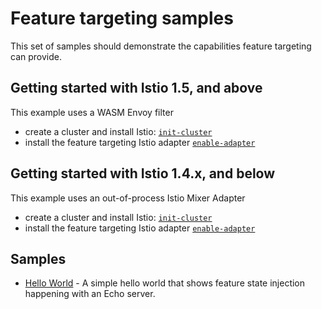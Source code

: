 # Feature targeting samples

This set of samples should demonstrate the capabilities feature targeting
can provide.

## Getting started with Istio 1.5, and above

This example uses a WASM Envoy filter

- create a cluster and install Istio: [`init-cluster`](./wasm-envoy-filter/1-init-cluster/README.md)
- install the feature targeting Istio adapter [`enable-adapter`](./wasm-envoy-filter/2-enable-adapter/README.md)

## Getting started with Istio 1.4.x, and below

This example uses an out-of-process Istio Mixer Adapter

- create a cluster and install Istio: [`init-cluster`](./wasm-envoy-filter/1-istio/README.md)
- install the feature targeting Istio adapter [`enable-adapter`](./wasm-envoy-filter/2-adapter/README.md)

## Samples

- [Hello World](./hello-world/README.md) - A simple hello world that shows
  feature state injection happening with an Echo server.
